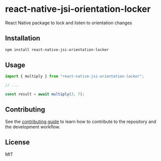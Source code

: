 # react-native-jsi-orientation-locker

React Native package to lock and listen to orientation changes

## Installation

```sh
npm install react-native-jsi-orientation-locker
```

## Usage

```js
import { multiply } from "react-native-jsi-orientation-locker";

// ...

const result = await multiply(3, 7);
```

## Contributing

See the [contributing guide](CONTRIBUTING.md) to learn how to contribute to the repository and the development workflow.

## License

MIT
